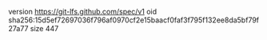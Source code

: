 version https://git-lfs.github.com/spec/v1
oid sha256:15d5ef72697036f796af0970cf2e15baacf0faf3f795f132ee8da5bf79f27a77
size 447
